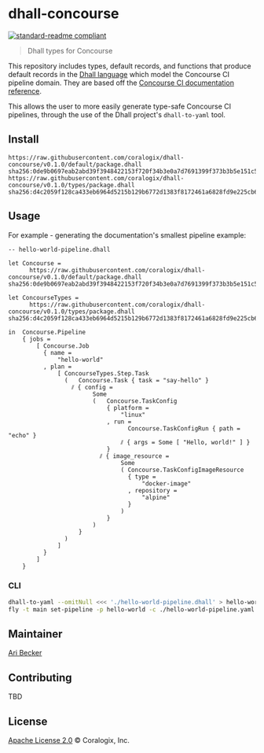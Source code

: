 # dhall-concourse

[![standard-readme compliant](https://img.shields.io/badge/readme%20style-standard-brightgreen.svg?style=flat-square)](https://github.com/RichardLitt/standard-readme)

> Dhall types for Concourse

This repository includes types, default records, and functions that produce default records in the [Dhall language](https://github.com/dhall-lang/dhall-lang) which model the Concourse CI pipeline domain. They are based off the [Concourse CI documentation reference](https://concourse-ci.org/pipelines.html).

This allows the user to more easily generate type-safe Concourse CI pipelines, through the use of the Dhall project's `dhall-to-yaml` tool.

## Install
```
https://raw.githubusercontent.com/coralogix/dhall-concourse/v0.1.0/default/package.dhall sha256:0de9b0697eab2abd39f3948422153f720f34b3e0a7d7691399f373b3b5e151c5
https://raw.githubusercontent.com/coralogix/dhall-concourse/v0.1.0/types/package.dhall sha256:d4c2059f128ca433eb6964d5215b129b6772d1383f8172461a6828fd9e225cb6
```

## Usage
For example - generating the documentation's smallest pipeline example:
```dhall
-- hello-world-pipeline.dhall

let Concourse =
      https://raw.githubusercontent.com/coralogix/dhall-concourse/v0.1.0/default/package.dhall sha256:0de9b0697eab2abd39f3948422153f720f34b3e0a7d7691399f373b3b5e151c5

let ConcourseTypes =
      https://raw.githubusercontent.com/coralogix/dhall-concourse/v0.1.0/types/package.dhall sha256:d4c2059f128ca433eb6964d5215b129b6772d1383f8172461a6828fd9e225cb6

in  Concourse.Pipeline
    { jobs =
        [ Concourse.Job
          { name =
              "hello-world"
          , plan =
              [ ConcourseTypes.Step.Task
                (   Concourse.Task { task = "say-hello" }
                  ⫽ { config =
                        Some
                        (   Concourse.TaskConfig
                            { platform =
                                "linux"
                            , run =
                                  Concourse.TaskConfigRun { path = "echo" }
                                ⫽ { args = Some [ "Hello, world!" ] }
                            }
                          ⫽ { image_resource =
                                Some
                                ( Concourse.TaskConfigImageResource
                                  { type =
                                      "docker-image"
                                  , repository =
                                      "alpine"
                                  }
                                )
                            }
                        )
                    }
                )
              ]
          }
        ]
    }
```
### CLI
```bash
dhall-to-yaml --omitNull <<< './hello-world-pipeline.dhall' > hello-world-pipeline.yaml
fly -t main set-pipeline -p hello-world -c ./hello-world-pipeline.yaml 
```

## Maintainer
[Ari Becker](https://github.com/ari-becker)

## Contributing
TBD

## License
[Apache License 2.0](https://www.apache.org/licenses/LICENSE-2.0) © Coralogix, Inc.